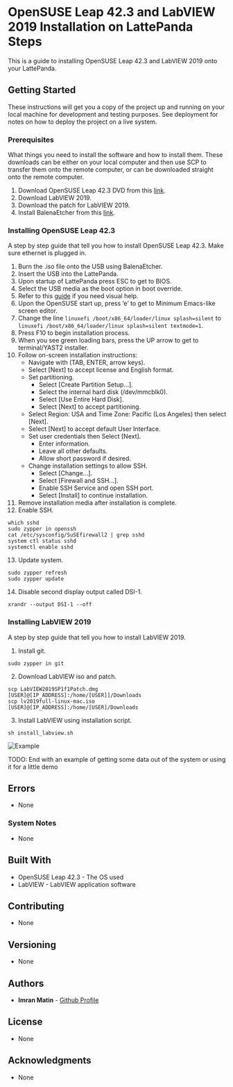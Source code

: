 # OpenSUSE Leap 42.3 and LabVIEW 2019 Installation on LattePanda Steps

This is a guide to installing OpenSUSE Leap 42.3 and LabVIEW 2019 onto your LattePanda.

## Getting Started

These instructions will get you a copy of the project up and running on your local machine for development and testing purposes. See deployment for notes on how to deploy the project on a live system.

### Prerequisites

What things you need to install the software and how to install them. These downloads can be either on your local computer
and then use SCP to transfer them onto the remote computer, or can be downloaded straight onto the remote computer.

1. Download OpenSUSE Leap 42.3 DVD from this [link](http://download.opensuse.org/ports/ppc/distribution/leap/42.3/iso/).
2. Download LabVIEW 2019.
3. Download the patch for LabVIEW 2019.
4. Install BalenaEtcher from this [link](https://www.balena.io/etcher/).

### Installing OpenSUSE Leap 42.3

A step by step guide that tell you how to install OpenSUSE Leap 42.3. Make sure ethernet is plugged in.

1. Burn the .iso file onto the USB using BalenaEtcher.
2. Insert the USB into the LattePanda.
3. Upon startup of LattePanda press ESC to get to BIOS.
4. Select the USB media as the boot option in boot override.
5. Refer to this [guide](https://cloudyday.tech.blog/2018/08/19/lattepanda/) if you need visual help.
6. Upon the OpenSUSE start up, press ‘e’ to get to Minimum Emacs-like screen editor.
7. Change the line `linuxefi /boot/x86_64/loader/linux splash=silent` to `linuxefi /boot/x86_64/loader/linux splash=silent textmode=1`.
8. Press F10 to begin installation process.
9. When you see green loading bars, press the UP arrow to get to terminal/YAST2 installer.
10. Follow on-screen installation instructions:
    - Navigate with (TAB, ENTER, arrow keys).
    - Select [Next] to accept license and English format.
    - Set partitioning.
        - Select [Create Partition Setup...].
        - Select the internal hard disk (/dev/mmcblk0).
        - Select [Use Entire Hard Disk].
        - Select [Next] to accept partitioning.
    - Select Region: USA and Time Zone: Pacific (Los Angeles) then select [Next].
    - Select [Next] to accept default User Interface.
    - Set user credentials then Select [Next].
        - Enter information.
        - Leave all other defaults.
        - Allow short password if desired.
    - Change installation settings to allow SSH.
        - Select [Change...].
        - Select [Firewall and SSH...].
        - Enable SSH Service and open SSH port.
        - Select [Install] to continue installation.
11. Remove installation media after installation is complete.
12. Enable SSH.
```
which sshd
sudo zypper in openssh
cat /etc/sysconfig/SuSEfirewall2 | grep sshd
system ctl status sshd
systemctl enable sshd
```
13. Update system.
```
sudo zypper refresh
sudo zypper update
```
14. Disable second display output called DSI-1.
```
xrandr --output DSI-1 --off
```


### Installing LabVIEW 2019

A step by step guide that tell you how to install LabVIEW 2019.

1. Install git.
```
sudo zypper in git
```
2. Download LabVIEW iso and patch.
```
scp LabVIEW2019SP1f1Patch.dmg [USER]@[IP_ADDRESS]:/home/[USER]]/Downloads
scp lv2019full-linux-mac.iso [USER]@[IP_ADDRESS]:/home/[USER]/Downloads
```
3. Install LabVIEW using installation script.
```
sh install_labview.sh
```


![Example]()

TODO:
End with an example of getting some data out of the system or using it for a little demo

## Errors

* None

### System Notes

* None

## Built With

* OpenSUSE Leap 42.3 - The OS used
* LabVIEW - LabVIEW application software

## Contributing

* None

## Versioning

* None

## Authors

* **Imran Matin** - [Github Profile](https://github.com/imranmatin23)

## License

* None

## Acknowledgments

* None

